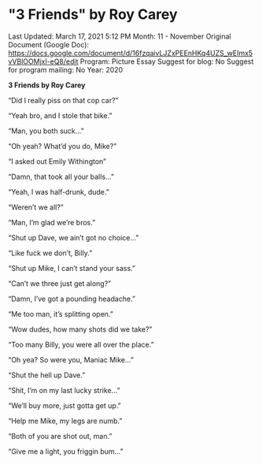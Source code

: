 # "3 Friends" by Roy Carey

Last Updated: March 17, 2021 5:12 PM
Month: 11 - November
Original Document (Google Doc): https://docs.google.com/document/d/16fzqaivLJZxPEEnHKq4UZS_wEImx5vVBlOOMjxl-eQ8/edit
Program: Picture Essay
Suggest for blog: No
Suggest for program mailing: No
Year: 2020

**3 Friends by Roy Carey**

“Did I really piss on that cop car?”

“Yeah bro, and I stole that bike.”

“Man, you both suck…”

“Oh yeah? What’d you do, Mike?”

“I asked out Emily Withington”

“Damn, that took all your balls…”

“Yeah, I was half-drunk, dude.”

“Weren’t we all?”

“Man, I’m glad we’re bros.”

“Shut up Dave, we ain’t got no choice…”

“Like fuck we don’t, Billy.”

“Shut up Mike, I can’t stand your sass.”

“Can’t we three just get along?”

“Damn, I’ve got a pounding headache.”

“Me too man, it’s splitting open.”

“Wow dudes, how many shots did we take?”

“Too many Billy, you were all over the place.”

“Oh yea? So were you, Maniac Mike…”

“Shut the hell up Dave.”

“Shit, I’m on my last lucky strike…”

“We’ll buy more, just gotta get up.”

“Help me Mike, my legs are numb.”

“Both of you are shot out, man.”

“Give me a light, you friggin bum…”